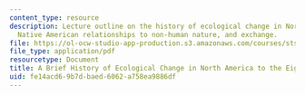 ```yaml
---
content_type: resource
description: Lecture outline on the history of ecological change in North America,
  Native American relationships to non-human nature, and exchange.
file: https://ol-ocw-studio-app-production.s3.amazonaws.com/courses/sts-036-technology-and-nature-in-american-history-spring-2008/fe14acd69b7dbaed6062a758ea9886df_wk2_outline.pdf
file_type: application/pdf
resourcetype: Document
title: A Brief History of Ecological Change in North America to the Eighteenth Century
uid: fe14acd6-9b7d-baed-6062-a758ea9886df
---
```

